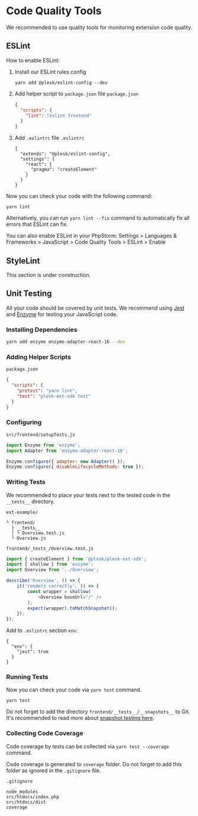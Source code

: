 # Code Quality Tools

We recommended to use quality tools for monitoring extension code quality.

## ESLint

How to enable ESLint:

1. Install our ESLint rules config
    ```
    yarn add @plesk/eslint-config --dev
    ```
2. Add helper script to `package.json` file
    `package.json`
    ```json
    {
      "scripts": {
        "lint": "eslint frontend"
      }
    }
    ```
3. Add `.eslintrc` file
    `.eslintrc`
    ```
    {
      "extends": "@plesk/eslint-config",
      "settings": {
        "react": {
          "pragma": "createElement"
        }
      }
    }
    ```

Now you can check your code with the following command:

```
yarn lint
```

Alternatively, you can run `yarn lint --fix` command to automatically fix all errors that ESLint can fix.

You can also enable ESLint in your PhpStorm: Settings > Languages & Frameworks > JavaScript > Code Quality Tools > ESLint > Enable

## StyleLint

This section is under construction.

## Unit Testing

All your code should be covered by unit tests. We recommend using [Jest](https://facebook.github.io/jest/) and [Enzyme](http://airbnb.io/enzyme/) for testing your JavaScript code.

### Installing Dependencies

```bash
yarn add enzyme enzyme-adapter-react-16 --dev
```

### Adding Helper Scripts

`package.json`

```json
{
  "scripts": {
    "pretest": "yarn lint",
    "test": "plesk-ext-sdk test"
  }
}
```

### Configuring

`src/frontend/setupTests.js`

```js
import Enzyme from 'enzyme';
import Adapter from 'enzyme-adapter-react-16';

Enzyme.configure({ adapter: new Adapter() });
Enzyme.configure({ disableLifecycleMethods: true });
```

### Writing Tests

We recommended to place your tests next to the tested code in the `__tests__` directory.

`ext-example/`

```
└ frontend/
  ├ __tests__
  │ └ Overview.test.js
  └ Overview.js
```

`frontend/_tests_/Overview.test.js`

```js
import { createElement } from '@plesk/plesk-ext-sdk';
import { shallow } from 'enzyme';
import Overview from '../Overview';

describe('Overview', () => {
    it('renders correctly', () => {
        const wrapper = shallow(
            <Overview baseUrl="/" />
        );
        expect(wrapper).toMatchSnapshot();
    });
});
```

Add to `.eslintrc` section `env`:


```
{
  "env": {
    "jest": true
  }
}
```

### Running Tests

Now you can check your code via `yarn test` command.

```
yarn test
```

Do not forget to add the directory `frontend/__tests__/__snapshots__` to Git. It's recommended to read more about [snapshot testing here](https://facebook.github.io/jest/docs/en/snapshot-testing.html).

### Collecting Code Coverage

Code coverage by tests can be collected via `yarn test --coverage` command.

Code coverage is generated to `coverage` folder. Do not forget to add this folder as ignored in the `.gitignore` file.

`.gitignore`

```
node_modules
src/htdocs/index.php
src/htdocs/dist
coverage
```
